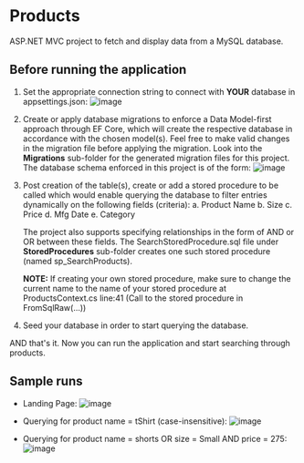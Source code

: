 # Products
ASP.NET MVC project to fetch and display data from a MySQL database.

## Before running the application
1. Set the appropriate connection string to connect with **YOUR** database in appsettings.json:
   ![image](https://github.com/akhilguruprasad22/Products/assets/46602926/5d855904-612a-44e3-a2a0-b9ba50cab383)

2. Create or apply database migrations to enforce a Data Model-first approach through EF Core, which will create the respective database in accordance with the chosen model(s). 
   Feel free to make valid changes in the migration file before applying the migration. Look into the **Migrations** sub-folder for the generated migration files for this project.
   The database schema enforced in this project is of the form:
   ![image](https://github.com/akhilguruprasad22/Products/assets/46602926/6477bd0c-dd2e-4cff-ba16-33f2bce68d4b)


3. Post creation of the table(s), create or add a stored procedure to be called which would enable querying the database to filter entries dynamically on the following fields (criteria):
   a. Product Name
   b. Size
   c. Price
   d. Mfg Date
   e. Category

   The project also supports specifying relationships in the form of AND or OR between these fields.
   The SearchStoredProcedure.sql file under **StoredProcedures** sub-folder creates one such stored procedure (named sp_SearchProducts).

   **NOTE:** If creating your own stored procedure, make sure to change the current name to the name of your stored procedure at ProductsContext.cs line:41 (Call to the stored procedure in FromSqlRaw(...))

4. Seed your database in order to start querying the database.

AND that's it. Now you can run the application and start searching through products.

## Sample runs
- Landing Page:
  ![image](https://github.com/akhilguruprasad22/Products/assets/46602926/728602fc-2f29-4e96-a893-b864f976edd3)

- Querying for product name = tShirt (case-insensitive):
  ![image](https://github.com/akhilguruprasad22/Products/assets/46602926/12af3764-4031-4a24-987e-edc7058de97c)

- Querying for product name = shorts OR size = Small AND price = 275:
  ![image](https://github.com/akhilguruprasad22/Products/assets/46602926/dc8060f3-286c-4558-8554-5ecb702b246c)

